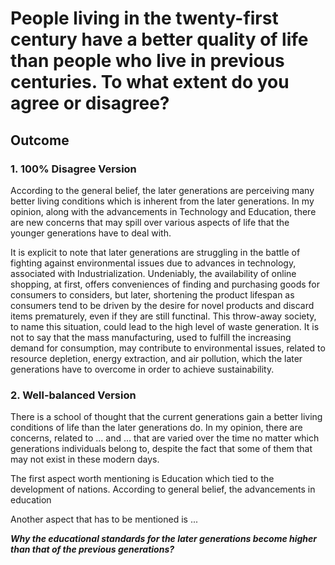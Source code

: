 # People living in the twenty-first century have a better quality of life than people who live in previous centuries. To what extent do you agree or disagree?

## Outcome
### 1. 100% Disagree Version
  According to the general belief, the later generations are perceiving many better living conditions which is inherent from the later generations. In my opinion, along with the advancements in Technology and Education, there are new concerns that may spill over various aspects of life that the younger generations have to deal with.

  It is explicit to note that later generations are struggling in the battle of fighting against environmental issues due to advances in technology, associated with Industrialization. Undeniably, the availability of online shopping, at first, offers conveniences of finding and purchasing goods for consumers to considers, but later, shortening the product lifespan as consumers tend to be driven by the desire for novel products and discard items prematurely, even if they are still functinal. This throw-away society, to name this situation, could lead to the high level of waste generation. It is not to say that the mass manufacturing, used to fulfill the increasing demand for consumption, may contribute to environmental issues, related to resource depletion, energy extraction, and air pollution, which the later generations have to overcome in order to achieve sustainability.

### 2. Well-balanced Version
  There is a school of thought that the current generations gain a better living conditions of life than the later generations do. In my opinion, there are concerns, related to ... and ... that are varied over the time no matter which generations individuals belong to, despite the fact that some of them that may not exist in these modern days.

  The first aspect worth mentioning is Education which tied to the development of nations. According to general belief, the advancements in education

  Another aspect that has to be mentioned is ...


___Why the educational standards for  the later generations become higher than that of the previous generations?___
